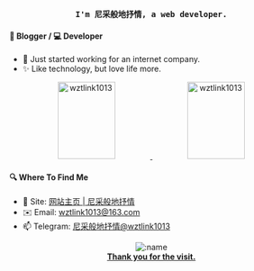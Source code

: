 <div align="center">
<span><b> <pre>I'm 尼采般地抒情, a web developer.</pre></b></span>
</div>

#### 🎨 **Blogger** / 💻 **Developer**

- 🎉 Just started working for an internet company.
- ✨ Like technology, but love life more.

<details><summary style="display: none"> ✨ Hi, click here！</summary>

Programming makes me very happy！(`厚礼蟹 ~ `)

🤪

```

                .-"""-.
               / .===. \
               \/ 6 6 \/
               ( \___/ )
  _________ooo__\_____/_____________
 /                                  \
 |     I  am  尼采般地抒情 ! ! !      |
 \_______________________ooo________/
                |  |  |
                |_ | _|
                |  |  |
                |__|__|
                /-'Y'-\
               (__/ \__)

```

</details>


<div align="center">
      <a href="https://github.com/wztlink1013" target="_blank">
        <img
          src="https://github-readme-stats.vercel.app/api?username=wztlink1013&count_private=true&show_icons=true&locale=en&line_height=29&hide_title=true"
          alt="wztlink1013"
          height="137px"
          width="45%"
        />
      </a>
      <a href="https://github.com/wztlink1013" target="_blank">
        <img
          src="https://github-readme-stats.vercel.app/api/top-langs/?username=wztlink1013&count_private=true&show_icons=true&locale=en&layout=compact&hide_title=true&hide=HTML,Jupyter%20Notebook,CSS,Less"
          alt="wztlink1013"
          height="137px"
          width="45%"
        />
      </a>
</div>

#### 🔍 **Where To Find Me**

- 📝 Site: [网站主页 | 尼采般地抒情](https://www.wztlink1013.com)
- ✉️ Email: wztlink1013@163.com
- 📫 Telegram: [尼采般地抒情@wztlink1013](https://t.me/wztlink1013)

<div align="center">
<img src="https://count.getloli.com/get/@:wztlink1013?theme=gelbooru" alt=":name" />
<br />
<span><b><u>Thank you for the visit.</u></b></span>
</div>
